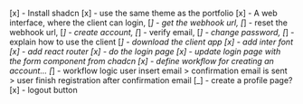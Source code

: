 [x] - Install shadcn
[x] - use the same theme as the portfolio
[x] - A web interface, where the client can login,
[_] - get the webhook url,
[_] - reset the webhook url,
[_] - create account,
[_] - verify email,
[_] - change password,
[_] - explain how to use the client
[_] - download the client app
[x] - add inter font
[x] - add react router
[x] - do the login page
[x] - update login page with the form component from chadcn
[x] - define workflow for creating an account...
[_] - workflow logic user insert email > confirmation email is sent > user finish registration after confirmation email
[_] - create a profile page?
[x] - logout button